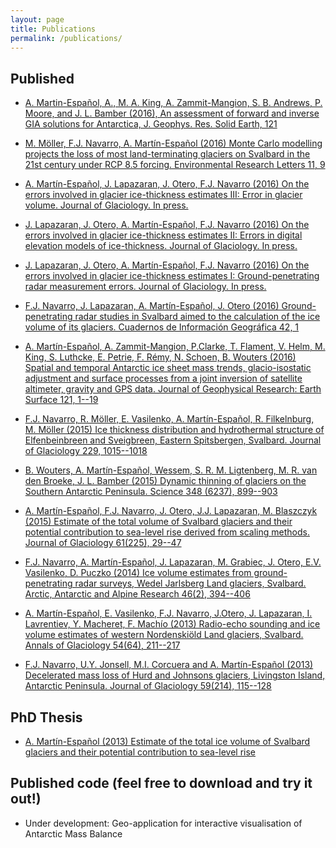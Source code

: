 ```yaml
---
layout: page
title: Publications
permalink: /publications/
---
```


## Published
- [A. Martin-Español, A., M. A. King, A. Zammit-Mangion, S. B. Andrews, P. Moore, and J. L. Bamber (2016), An assessment of forward and inverse GIA solutions for Antarctica, J. Geophys. Res. Solid Earth, 121](http://onlinelibrary.wiley.com/doi/10.1002/2016JB013154/full)

- [M. Möller, F.J. Navarro, A. Martín-Español (2016) Monte Carlo modelling projects the loss of most land-terminating glaciers on Svalbard in the 21st century under RCP 8.5 forcing. Environmental Research Letters 11, 9](http://iopscience.iop.org/article/10.1088/1748-9326/11/9/094006)

- [A. Martín-Español, J. Lapazaran, J. Otero, F.J. Navarro (2016) On the errors involved in glacier ice-thickness estimates III: Error in glacier volume. Journal of Glaciology. In press.](https://www.cambridge.org/core/journals/journal-of-glaciology/article/on-the-errors-involved-in-ice-thickness-estimates-iii-error-in-volume/12D52C97ECB14E9EA056B40A89A16C8D)

- [J. Lapazaran, J. Otero, A. Martín-Español,  F.J. Navarro (2016) On the errors involved in glacier ice-thickness estimates II: Errors in digital elevation models of ice-thickness. Journal of Glaciology. In press.](https://www.cambridge.org/core/journals/journal-of-glaciology/article/on-the-errors-involved-in-ice-thickness-estimates-ii-errors-in-digital-elevation-models-of-ice-thickness/7A73CAF65B230281B427F12FD0857DE5)

- [J. Lapazaran, J. Otero, A. Martín-Español,  F.J. Navarro (2016) On the errors involved in glacier ice-thickness estimates I: Ground-penetrating radar measurement errors. Journal of Glaciology. In press.](https://www.cambridge.org/core/journals/journal-of-glaciology/article/on-the-errors-involved-in-ice-thickness-estimates-i-ground-penetrating-radar-measurement-errors/66978CF5721198EE821A310F83AF6A9C)

- [F.J. Navarro, J. Lapazaran, A. Martín-Español, J. Otero (2016) Ground-penetrating radar studies in Svalbard aimed to the calculation of the ice volume of its glaciers. Cuadernos de Información Geográfica 42, 1](https://publicaciones.unirioja.es/ojs/index.php/cig/article/view/2929)

- [A. Martín-Español, A. Zammit-Mangion, P.Clarke, T. Flament, V. Helm, M. King, S. Luthcke, E. Petrie, F. Rémy, N. Schoen, B. Wouters (2016) Spatial and temporal Antarctic ice sheet mass trends, glacio-isostatic adjustment and surface processes from a joint inversion of satellite altimeter, gravity and GPS data. Journal of Geophysical Research: Earth Surface 121, 1--19](http://onlinelibrary.wiley.com/doi/10.1002/2015JF003550/full)

- [F.J. Navarro, R. Möller, E. Vasilenko, A. Martín-Español, R. Filkelnburg, M. Möller (2015) Ice thickness distribution and hydrothermal structure of Elfenbeinbreen and Sveigbreen, Eastern Spitsbergen, Svalbard. Journal of Glaciology 229, 1015--1018](http://www.ingentaconnect.com/contentone/igsoc/jog/2015/00000061/00000229/art00017)

- [B. Wouters, A. Martín-Español, Wessem, S. R. M. Ligtenberg, M. R. van den Broeke, J. L. Bamber (2015) Dynamic thinning of glaciers on the Southern Antarctic Peninsula. Science 348 (6237), 899--903](http://science.sciencemag.org/content/348/6237/899)

- [A. Martín-Español, F.J. Navarro,  J. Otero, J.J. Lapazaran, M. Blaszczyk (2015) Estimate of the total volume of Svalbard glaciers and their potential contribution to sea-level rise derived from scaling methods. Journal of Glaciology 61(225), 29--47](https://www.igsoc.org/journal/61/225/t14j159.pdf)

- [F.J. Navarro, A. Martín-Español, J. Lapazaran, M. Grabiec, J. Otero, E.V. Vasilenko, D. Puczko (2014) Ice volume estimates from ground-penetrating radar surveys, Wedel Jarlsberg Land glaciers, Svalbard.  Arctic, Antarctic and Alpine Research 46(2), 394--406](http://www.bioone.org/doi/abs/10.1657/1938-4246-46.2.394)

- [A. Martín-Español, E. Vasilenko, F.J. Navarro, J.Otero, J. Lapazaran, I. Lavrentiev, Y. Macheret, F. Machío (2013) Radio-echo sounding and ice volume estimates of western Nordenskiöld Land glaciers, Svalbard. Annals of Glaciology 54(64), 211--217](http://www.ingentaconnect.com/contentone/igsoc/agl/2013/00000054/00000064/art00025)

- [F.J. Navarro, U.Y. Jonsell, M.I. Corcuera and A. Martín-Español (2013) Decelerated mass loss of Hurd and Johnsons glaciers, Livingston Island, Antarctic Peninsula. Journal of Glaciology 59(214), 115--128](http://oa.upm.es/19845/1/INVE_MEM_2013_142826.pdf)

## PhD Thesis

- [A. Martín-Español (2013) Estimate of the total ice volume of Svalbard glaciers and their potential contribution to sea-level rise](http://oa.upm.es/23180/1/ALBA_MART%C3%8DN_ESPA%C3%91OL.pdf)

## Published code (feel free to download and try it out!)

- Under development: Geo-application for interactive visualisation of Antarctic Mass Balance
